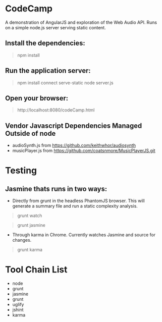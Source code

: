 # CodeCamp

A demonstration of AngularJS and exploration of the Web Audio API.  Runs on a simple node.js server serving static content.

## Install the dependencies:

>npm install

## Run the application server:

>npm install connect serve-static
>node server.js

## Open your browser:

>http://localhost:8080/codeCamp.html

## Vendor Javascript Dependencies Managed Outside of node

* audioSynth.js from https://github.com/keithwhor/audiosynth
* musicPlayer.js from https://github.com/coatsnmore/MusicPlayerJS.git

# Testing

## Jasmine thats runs in two ways:

* Directly from grunt in the headless PhantomJS browser.  This will generate a summary file and run a static complexity analysis.

>grunt watch

>grunt jasmine

* Through karma in Chrome.  Currently watches Jasmine and source for changes.

>grunt karma

# Tool Chain List

* node
* grunt
* jasmine
* grunt
* uglify
* jshint
* karma


